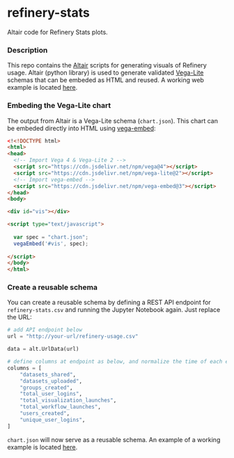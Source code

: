 # refinery-stats
Altair code for Refinery Stats plots.


### Description
This repo contains the [Altair](https://altair-viz.github.io/index.html) scripts for generating visuals of Refinery usage. Altair (python library) is used to generate validated [Vega-Lite](https://vega.github.io/vega-lite/) schemas that can be embeded as HTML and reused. A working web example is located [here](https://beta.observablehq.com/@manzt/refinery-stats).

### Embeding the Vega-Lite chart
The output from Altair is a Vega-Lite schema (`chart.json`). This chart can be embeded directly into HTML using [vega-embed](https://github.com/vega/vega-embed): 

```html
<!<!DOCTYPE html>
<html>
<head>
  <!-- Import Vega 4 & Vega-Lite 2 -->
  <script src="https://cdn.jsdelivr.net/npm/vega@4"></script>
  <script src="https://cdn.jsdelivr.net/npm/vega-lite@2"></script>
  <!-- Import vega-embed -->
  <script src="https://cdn.jsdelivr.net/npm/vega-embed@3"></script>
</head>
<body>

<div id="vis"></div>

<script type="text/javascript">
  
  var spec = "chart.json";
  vegaEmbed('#vis', spec);
  
</script>
</body>
</html>
```

### Create a reusable schema
You can create a reusable schema by defining a REST API endpoint for `refinery-stats.csv` and running the Jupyter Notebook again. Just replace the URL:
```python
# add API endpoint below
url = "http://your-url/refinery-usage.csv"

data = alt.UrlData(url)

# define columns at endpoint as below, and normalize the time of each entry
columns = [
    "datasets_shared",
    "datasets_uploaded",
    "groups_created",
    "total_user_logins",
    "total_visualization_launches",
    "total_workflow_launches",
    "users_created",
    "unique_user_logins",
]
```
`chart.json` will now serve as a reusable schema. An example of a working example is located [here](https://beta.observablehq.com/@manzt/refinery-stats).
